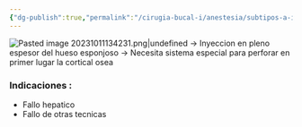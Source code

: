 ```yaml
---
{"dg-publish":true,"permalink":"/cirugia-bucal-i/anestesia/subtipos-a-i/intraosea/"}
---
```


![Pasted image 20231011134231.png|undefined](/img/user/PTD/M%C3%A9dias/Pasted%20image%2020231011134231.png)
                                                                                                                                                         
→ Inyeccion en pleno espesor del hueso esponjoso
→ Necesita sistema especial para perforar en primer lugar la cortical osea

### Indicaciones : 

- Fallo hepatico
- Fallo de otras tecnicas